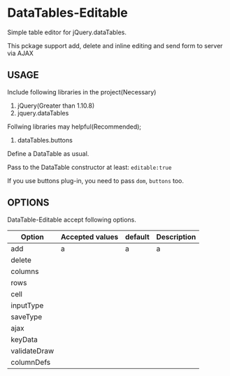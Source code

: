 # DataTables-Editable
Simple table editor for jQuery.dataTables.

This pckage support add, delete and inline editing and send form to server via AJAX

## USAGE
Include following libraries in the project(Necessary)

1. jQuery(Greater than 1.10.8)
2. jquery.dataTables

Follwing libraries may helpful(Recommended);
1. dataTables.buttons

Define a DataTable as usual.

Pass to the DataTable constructor at least: `editable:true`

If you use buttons plug-in, you need to pass `dom`, `buttons` too.

## OPTIONS
DataTable-Editable accept following options.

| Option | Accepted values | default | Description |
| --- | --- | --- | --- |
| add | a | a | a |
| delete | | | |
| columns | | | |
| rows | | | |
| cell | | | |
| inputType | | | |
| saveType | | | |
| ajax | | | |
| keyData | | | |
| validateDraw | | | |
| columnDefs | | | |
